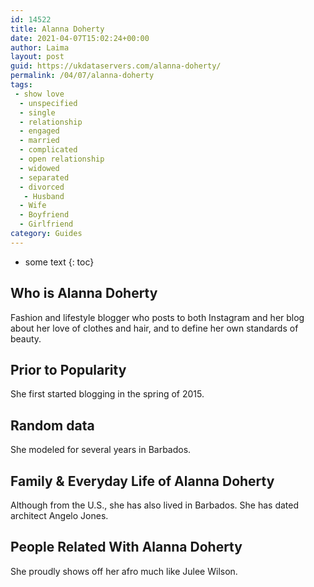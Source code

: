 ```yaml
---
id: 14522
title: Alanna Doherty
date: 2021-04-07T15:02:24+00:00
author: Laima
layout: post
guid: https://ukdataservers.com/alanna-doherty/
permalink: /04/07/alanna-doherty
tags:
 - show love
  - unspecified
  - single
  - relationship
  - engaged
  - married
  - complicated
  - open relationship
  - widowed
  - separated
  - divorced
   - Husband
  - Wife
  - Boyfriend
  - Girlfriend
category: Guides
---
```


* some text
{: toc}


## Who is Alanna Doherty
                  
                  
                  
Fashion and lifestyle blogger who posts to both Instagram and her blog about her love of clothes and hair, and to define her own standards of beauty. 
                  
              
            
              
            
                
                
                
## Prior to Popularity
                  
                  
                  
She first started blogging in the spring of 2015. 
                  
              
            
              
            
                
                
                
## Random data
                  
                  
                  
She modeled for several years in Barbados. 
                  
              
            
              
            
                
                
                
## Family & Everyday Life of Alanna Doherty
                  
                  
                  
Although from the U.S., she has also lived in Barbados. She has dated architect Angelo Jones. 
                  
              
            
              
            
                
                
                
## People Related With Alanna Doherty
                  
                  
                  
She proudly shows off her afro much like Julee Wilson. 
                  
              
            
              
            
                
              
            
              
              
            
            
              
            
          
          
          